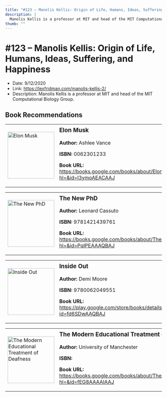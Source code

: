 ```yaml
---
title: "#123 – Manolis Kellis: Origin of Life, Humans, Ideas, Suffering, and Happiness"
description: |
  Manolis Kellis is a professor at MIT and head of the MIT Computational Biology Group."
thumb: ""
---
```


# #123 – Manolis Kellis: Origin of Life, Humans, Ideas, Suffering, and Happiness

  - Date: 9/12/2020
  - Link: https://lexfridman.com/manolis-kellis-2/
  - Description: Manolis Kellis is a professor at MIT and head of the MIT Computational Biology Group.

## Book Recommendations

<table style="border: none;"><tr style="border: none;"><td style="border: none;"><img src="http://books.google.com/books/content?id=I3ymoAEACAAJ&printsec=frontcover&img=1&zoom=1&source=gbs_api" alt="Elon Musk" width="150" style="vertical-align: top;"></td><td style="border: none; vertical-align: top;"><h3 style='margin-top: 5'>Elon Musk</h3><p><strong>Author:</strong> Ashlee Vance</p><p><strong>ISBN:</strong> 0062301233</p><p><strong>Book URL:</strong> <a href="https://books.google.com/books/about/Elon_Musk.html?hl=&id=I3ymoAEACAAJ">https://books.google.com/books/about/Elon_Musk.html?hl=&id=I3ymoAEACAAJ</a></p></td></tr></table>
<table style="border: none;"><tr style="border: none;"><td style="border: none;"><img src="http://books.google.com/books/content?id=PqIPEAAAQBAJ&printsec=frontcover&img=1&zoom=1&edge=curl&source=gbs_api" alt="The New PhD" width="150" style="vertical-align: top;"></td><td style="border: none; vertical-align: top;"><h3 style='margin-top: 5'>The New PhD</h3><p><strong>Author:</strong> Leonard Cassuto</p><p><strong>ISBN:</strong> 9781421439761</p><p><strong>Book URL:</strong> <a href="https://books.google.com/books/about/The_New_PhD.html?hl=&id=PqIPEAAAQBAJ">https://books.google.com/books/about/The_New_PhD.html?hl=&id=PqIPEAAAQBAJ</a></p></td></tr></table>
<table style="border: none;"><tr style="border: none;"><td style="border: none;"><img src="http://books.google.com/books/content?id=fd6SDwAAQBAJ&printsec=frontcover&img=1&zoom=1&edge=curl&source=gbs_api" alt="Inside Out" width="150" style="vertical-align: top;"></td><td style="border: none; vertical-align: top;"><h3 style='margin-top: 5'>Inside Out</h3><p><strong>Author:</strong> Demi Moore</p><p><strong>ISBN:</strong> 9780062049551</p><p><strong>Book URL:</strong> <a href="https://play.google.com/store/books/details?id=fd6SDwAAQBAJ">https://play.google.com/store/books/details?id=fd6SDwAAQBAJ</a></p></td></tr></table>
<table style="border: none;"><tr style="border: none;"><td style="border: none;"><img src="http://books.google.com/books/content?id=fEG8AAAAIAAJ&printsec=frontcover&img=1&zoom=1&edge=curl&source=gbs_api" alt="The Modern Educational Treatment of Deafness" width="150" style="vertical-align: top;"></td><td style="border: none; vertical-align: top;"><h3 style='margin-top: 5'>The Modern Educational Treatment of Deafness</h3><p><strong>Author:</strong> University of Manchester</p><p><strong>ISBN:</strong> </p><p><strong>Book URL:</strong> <a href="https://books.google.com/books/about/The_Modern_Educational_Treatment_of_Deaf.html?hl=&id=fEG8AAAAIAAJ">https://books.google.com/books/about/The_Modern_Educational_Treatment_of_Deaf.html?hl=&id=fEG8AAAAIAAJ</a></p></td></tr></table>
